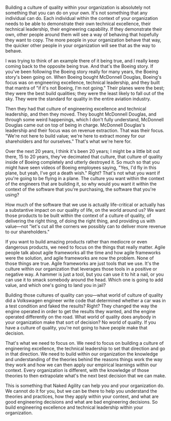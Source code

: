 Building a culture of quality within your organization is absolutely not something that you can do on your own. It's not something that any individual can do. Each individual within the context of your organization needs to be able to demonstrate their own technical excellence, their technical leadership, their engineering capability. If they demonstrate their own, other people around them will see a way of behaving that hopefully they want to copy. The more people in your organization behave that way, the quicker other people in your organization will see that as the way to behave.

I was trying to think of an example there of it being true, and I really keep coming back to the opposite being true. And that's the Boeing story. If you've been following the Boeing story really for many years, the Boeing story's been going on. When Boeing bought McDonnell Douglas, Boeing's focus was on engineering excellence, technical leadership, and they built that mantra of "if it's not Boeing, I'm not going." Their planes were the best; they were the best build qualities; they were the least likely to fall out of the sky. They were the standard for quality in the entire aviation industry.

Then they had that culture of engineering excellence and technical leadership, and then they moved. They bought McDonnell Douglas, and through some weird happenings, which I don't fully understand, McDonnell Douglas came out on top of being in charge. McDonnell Douglas's leadership and their focus was on revenue extraction. That was their focus. "We're not here to build value; we're here to extract money for our shareholders and for ourselves." That's what we're here for.

Over the next 20 years, I think it's been 20 years; I might be a little bit out there, 15 to 20 years, they've decimated that culture, that culture of quality inside of Boeing completely and utterly destroyed it. So much so that you might have seen videos of Boeing employees saying, "Yes, I'd fly in this plane, but yeah, I've got a death wish." Right? That's not what you want if you're going to be flying in a plane. The culture you want within the context of the engineers that are building it, so why would you want it within the context of the software that you're purchasing, the software that you're using? 

How much of the software that we use is actually life-critical or actually has a substantive impact on our quality of life, on the world around us? We want those products to be built within the context of a culture of quality, of delivering the right thing, of doing the right thing, and providing us with value—not "let's cut all the corners we possibly can to deliver more revenue to our shareholders."

If you want to build amazing products rather than mediocre or even dangerous products, we need to focus on the things that really matter. Agile people talk about agile frameworks all the time and how agile frameworks were the solution, and agile frameworks are now the problem. None of those things are true. Agile frameworks are just tools that we use. It's the culture within our organization that leverages those tools in a positive or negative way. A hammer is just a tool, but you can use it to hit a nail, or you can use it to smack somebody around the head. Which one is going to add value, and which one's going to land you in jail?

Building those cultures of quality can you—what world of culture of quality did a Volkswagen engineer write code that determined whether a car was in a test condition and faked the results? Right? They changed the way the engine operated in order to get the results they wanted, and the engine operated differently on the road. What world of quality does anybody in your organization make that sort of decision? No world of quality. If you have a culture of quality, you're not going to have people make that decision.

That's what we need to focus on. We need to focus on building a culture of engineering excellence, the technical leadership to set that direction and go in that direction. We need to build within our organization the knowledge and understanding of the theories behind the reasons things work the way they work and how we can then apply our empirical learnings within our context. Every organization is different, with the knowledge of those theories to then extrapolate what's the next best decision that we can make.

This is something that Naked Agility can help you and your organization do. We cannot do it for you, but we can be there to help you understand the theories and practices, how they apply within your context, and what are good engineering decisions and what are bad engineering decisions. So build engineering excellence and technical leadership within your organization.